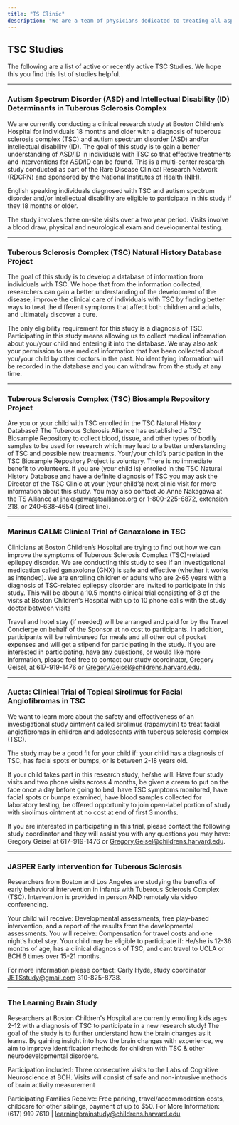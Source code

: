 ```yaml
---
title: "TS Clinic"
description: "We are a team of physicians dedicated to treating all aspects of Tuberous Sclerosis Complex (TSC) and other neurodevelopmental disorders. We hope that you will find this website informative and helpful."
---
```


## TSC Studies
The following are a list of active or recently active TSC Studies. We hope this you find this list of studies helpful.

---

### Autism Spectrum Disorder (ASD) and Intellectual Disability (ID) Determinants in Tuberous Sclerosis Complex
We are currently conducting a clinical research study at Boston Children’s Hospital for individuals 18 months and older with a diagnosis of tuberous sclerosis complex (TSC) and autism spectrum disorder (ASD) and/or intellectual disability (ID). The goal of this study is to gain a better understanding of ASD/ID in individuals with TSC so that effective treatments and interventions for ASD/ID can be found. This is a multi-center research study conducted as part of the Rare Disease Clinical Research Network (RDCRN) and sponsored by the National Institutes of Health (NIH).

English speaking individuals diagnosed with TSC and autism spectrum disorder and/or intellectual disability are eligible to participate in this study if they 18 months or older.

The study involves three on-site visits over a two year period. Visits involve a blood draw, physical and neurological exam and developmental testing.

---

### Tuberous Sclerosis Complex (TSC) Natural History Database Project
The goal of this study is to develop a database of information from individuals with TSC. We hope that from the information collected, researchers can gain a better understanding of the development of the disease, improve the clinical care of individuals with TSC by finding better ways to treat the different symptoms that affect both children and adults, and ultimately discover a cure.

The only eligibility requirement for this study is a diagnosis of TSC. Participating in this study means allowing us to collect medical information about you/your child and entering it into the database. We may also ask your permission to use medical information that has been collected about you/your child by other doctors in the past. No identifying information will be recorded in the database and you can withdraw from the study at any time.

---

### Tuberous Sclerosis Complex (TSC) Biosample Repository Project
Are you or your child with TSC enrolled in the TSC Natural History Database? The Tuberous Sclerosis Alliance has established a TSC Biosample Repository to collect blood, tissue, and other types of bodily samples to be used for research which may lead to a better understanding of TSC and possible new treatments.  Your/your child’s participation in the TSC Biosample Repository Project is voluntary.   There is no immediate benefit to volunteers.   If you are (your child is) enrolled in the TSC Natural History Database and have a definite diagnosis of TSC you may ask the Director of the TSC Clinic at your (your child’s) next clinic visit for more information about this study.  You may also contact Jo Anne Nakagawa at the TS Alliance at [jnakagawa@tsalliance.org](jnakagawa@tsalliance.org) or 1-800-225-6872, extension 218, or 240-638-4654 (direct line).

---

### Marinus CALM: Clinical Trial of Ganaxalone in TSC
Clinicians at Boston Children’s Hospital are trying to find out how we can improve the symptoms of Tuberous Sclerosis Complex (TSC)-related epilepsy disorder. We are conducting this study to see if an investigational medication called ganaxolone (GNX) is safe and effective (whether it works as intended). We are enrolling children or adults who are 2-65 years with a diagnosis of TSC-related epilepsy disorder are invited to participate in this study. This will be about a 10.5 months clinical trial consisting of 8 of the visits at Boston Children’s Hospital with up to 10 phone calls with the study doctor between visits

Travel and hotel stay (if needed) will be arranged and paid for by the Travel Concierge on behalf of the Sponsor at no cost to participants. In addition, participants will be reimbursed for meals and all other out of pocket expenses and will get a stipend for participating in the study. If you are interested in participating, have any questions, or would like more information, please feel free to contact our study coordinator, Gregory Geisel, at 617-919-1476 or [Gregory.Geisel@childrens.harvard.edu](Gregory.Geisel@childrens.harvard.edu).

---

### Aucta: Clinical Trial of Topical Sirolimus for Facial Angiofibromas in TSC
We want to learn more about the safety and effectiveness of an investigational study ointment called sirolimus (rapamycin) to treat facial angiofibromas in children and adolescents with tuberous sclerosis complex (TSC).

The study may be a good fit for your child if: your child has a diagnosis of TSC,  has facial spots or bumps, or is between 2-18 years old.

If your child takes part in this research study, he/she will: Have four study visits and two phone visits across 4 months, be given a cream to put on the face once a day before going to bed, have TSC symptoms monitored, have facial spots or bumps examined, have blood samples collected for laboratory testing, be offered opportunity to join open-label portion of study with sirolimus ointment at no cost at end of first 3 months.

If you are interested in participating in this trial, please contact the following study coordinator and they will assist you with any questions  you may have: Gregory Geisel at 617-919-1476 or [Gregory.Geisel@childrens.harvard.edu](Gregory.Geisel@childrens.harvard.edu).

---

### JASPER Early intervention for Tuberous Sclerosis
Researchers from Boston and Los Angeles are studying the benefits of early behavioral intervention in infants with Tuberous Sclerosis Complex (TSC). Intervention is provided in person AND remotely via video conferencing.

Your child will receive: Developmental assessments, free play-based intervention, and a report of the results from the developmental assessments.
You will receive: Compensation for travel costs and one night’s hotel stay.
Your child may be eligible to participate if: He/she is 12-36 months of age, has a clinical diagnosis of TSC, and cant travel to UCLA or BCH 6 times over 15-21 months.

For more information please contact: Carly Hyde, study coordinator [JETSstudy@gmail.com](mailto:JETSstudy@gmail.com) 310-825-8738.

---

### The Learning Brain Study
Researchers at Boston Children's Hospital are currently enrolling kids ages 2-12 with a diagnosis of TSC to participate in a new research study! The goal of the study is to further understand how the brain changes as it learns. By gaining insight into how the brain changes with experience, we aim to improve identification methods for children with TSC & other neurodevelopmental disorders.

Participation included: Three consecutive visits to the Labs of Cognitive Neuroscience at BCH. Visits will consist of safe and non-intrusive methods of brain activity measurement

Participating Families Receive: Free parking, travel/accommodation costs, childcare for other siblings, payment of up to $50.
For More Information: (617) 919 7610 | [learningbrainstudy@childrens.harvard.edu](mailto:learningbrainstudy@childrens.harvard.edu)
